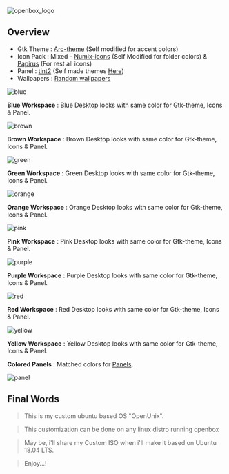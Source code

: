 ![openbox_logo](https://raw.githubusercontent.com/adi1090x/my_dotfiles/master/previews/banners/logo_openbox.png) <br />

## Overview
- Gtk Theme : [Arc-theme](https://github.com/horst3180/arc-theme) (Self modified for accent colors)
- Icon Pack : Mixed - [Numix-icons](https://github.com/numixproject/numix-icon-theme) (Self Modified for folder colors) & [Papirus](https://github.com/PapirusDevelopmentTeam/papirus-icon-theme) (For rest all icons)
- Panel : [tint2](https://github.com/semplice/tint2) (Self made themes [Here](https://github.com/adi1090x/my_dotfiles/tree/master/.config/tint2))
- Wallpapers : [Random wallpapers](https://www.deviantart.com/morelikethis/collections/196651693)


![blue](https://raw.githubusercontent.com/adi1090x/my_dotfiles/master/previews/openbox/blue.png) <br />

**Blue Workspace** : Blue Desktop looks with same color for Gtk-theme, Icons & Panel.

![brown](https://raw.githubusercontent.com/adi1090x/my_dotfiles/master/previews/openbox/brown.png) <br />

**Brown Workspace** : Brown Desktop looks with same color for Gtk-theme, Icons & Panel.

![green](https://raw.githubusercontent.com/adi1090x/my_dotfiles/master/previews/openbox/green.png) <br />

**Green Workspace** : Green Desktop looks with same color for Gtk-theme, Icons & Panel.

![orange](https://raw.githubusercontent.com/adi1090x/my_dotfiles/master/previews/openbox/orange.png) <br />

**Orange Workspace** : Orange Desktop looks with same color for Gtk-theme, Icons & Panel.

![pink](https://raw.githubusercontent.com/adi1090x/my_dotfiles/master/previews/openbox/pink.png) <br />

**Pink Workspace** : Pink Desktop looks with same color for Gtk-theme, Icons & Panel.

![purple](https://raw.githubusercontent.com/adi1090x/my_dotfiles/master/previews/openbox/purple.png) <br />

**Purple Workspace** : Purple Desktop looks with same color for Gtk-theme, Icons & Panel.

![red](https://raw.githubusercontent.com/adi1090x/my_dotfiles/master/previews/openbox/red.png) <br />

**Red Workspace** : Red Desktop looks with same color for Gtk-theme, Icons & Panel.

![yellow](https://raw.githubusercontent.com/adi1090x/my_dotfiles/master/previews/openbox/yellow.png) <br />

**Yellow Workspace** : Yellow Desktop looks with same color for Gtk-theme, Icons & Panel.

**Colored Panels** : Matched colors for [Panels](https://github.com/adi1090x/my_dotfiles/tree/master/.config/tint2).

![panel](https://raw.githubusercontent.com/adi1090x/my_dotfiles/master/previews/openbox/panel.png) <br />


## Final Words

> This is my custom ubuntu based OS "OpenUnix".

> This customization can be done on any linux distro running openbox

> May be, i'll share my Custom ISO when i'll make it based on Ubuntu 18.04 LTS.

> Enjoy...!
